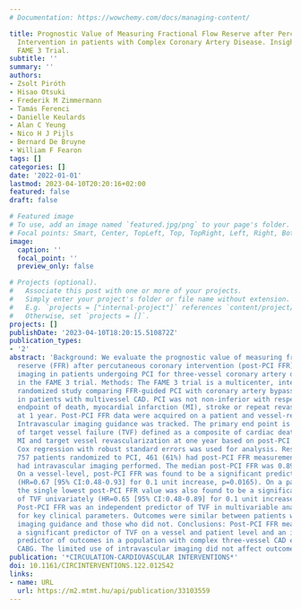 ```yaml
---
# Documentation: https://wowchemy.com/docs/managing-content/

title: Prognostic Value of Measuring Fractional Flow Reserve after Percutaneous Coronary
  Intervention in patients with Complex Coronary Artery Disease. Insights from the
  FAME 3 Trial.
subtitle: ''
summary: ''
authors:
- Zsolt Piróth
- Hisao Otsuki
- Frederik M Zimmermann
- Tamás Ferenci
- Danielle Keulards
- Alan C Yeung
- Nico H J Pijls
- Bernard De Bruyne
- William F Fearon
tags: []
categories: []
date: '2022-01-01'
lastmod: 2023-04-10T20:20:16+02:00
featured: false
draft: false

# Featured image
# To use, add an image named `featured.jpg/png` to your page's folder.
# Focal points: Smart, Center, TopLeft, Top, TopRight, Left, Right, BottomLeft, Bottom, BottomRight.
image:
  caption: ''
  focal_point: ''
  preview_only: false

# Projects (optional).
#   Associate this post with one or more of your projects.
#   Simply enter your project's folder or file name without extension.
#   E.g. `projects = ["internal-project"]` references `content/project/deep-learning/index.md`.
#   Otherwise, set `projects = []`.
projects: []
publishDate: '2023-04-10T18:20:15.510872Z'
publication_types:
- '2'
abstract: 'Background: We evaluate the prognostic value of measuring fractional flow
  reserve (FFR) after percutaneous coronary intervention (post-PCI FFR) and intravascular
  imaging in patients undergoing PCI for three-vessel coronary artery disease (CAD)
  in the FAME 3 trial. Methods: The FAME 3 trial is a multicenter, international,
  randomized study comparing FFR-guided PCI with coronary artery bypass grafting (CABG)
  in patients with multivessel CAD. PCI was not non-inferior with respect to the primary
  endpoint of death, myocardial infarction (MI), stroke or repeat revascularization
  at 1 year. Post-PCI FFR data were acquired on a patient and vessel-related basis.
  Intravascular imaging guidance was tracked. The primary end point is a comparison
  of target vessel failure (TVF) defined as a composite of cardiac death, target vessel
  MI and target vessel revascularization at one year based on post-PCI FFR values.
  Cox regression with robust standard errors was used for analysis. Results: Of the
  757 patients randomized to PCI, 461 (61%) had post-PCI FFR measurement and 11.1%
  had intravascular imaging performed. The median post-PCI FFR was 0.89 [IQR 0.85-0.94].
  On a vessel-level, post-PCI FFR was found to be a significant predictor of TVF univariately
  (HR=0.67 [95% CI:0.48-0.93] for 0.1 unit increase, p=0.0165). On a patient-level,
  the single lowest post-PCI FFR value was also found to be a significant predictor
  of TVF univariately (HR=0.65 [95% CI:0.48-0.89] for 0.1 unit increase, p=0.0074).
  Post-PCI FFR was an independent predictor of TVF in multivariable analysis adjusted
  for key clinical parameters. Outcomes were similar between patients who had intravascular
  imaging guidance and those who did not. Conclusions: Post-PCI FFR measurement was
  a significant predictor of TVF on a vessel and patient level and an independent
  predictor of outcomes in a population with complex three-vessel CAD eligible for
  CABG. The limited use of intravascular imaging did not affect outcomes.'
publication: '*CIRCULATION-CARDIOVASCULAR INTERVENTIONS*'
doi: 10.1161/CIRCINTERVENTIONS.122.012542
links:
- name: URL
  url: https://m2.mtmt.hu/api/publication/33103559
---
```

